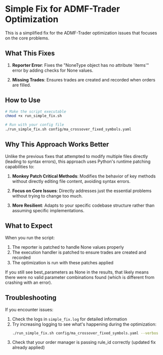 # Simple Fix for ADMF-Trader Optimization

This is a simplified fix for the ADMF-Trader optimization issues that focuses on the core problems.

## What This Fixes

1. **Reporter Error**: Fixes the "NoneType object has no attribute 'items'" error by adding checks for None values.

2. **Missing Trades**: Ensures trades are created and recorded when orders are filled.

## How to Use

```bash
# Make the script executable
chmod +x run_simple_fix.sh

# Run with your config file
./run_simple_fix.sh config/ma_crossover_fixed_symbols.yaml
```

## Why This Approach Works Better

Unlike the previous fixes that attempted to modify multiple files directly (leading to syntax errors), this approach uses Python's runtime patching capabilities to:

1. **Monkey Patch Critical Methods**: Modifies the behavior of key methods without directly editing file content, avoiding syntax errors.

2. **Focus on Core Issues**: Directly addresses just the essential problems without trying to change too much.

3. **More Resilient**: Adapts to your specific codebase structure rather than assuming specific implementations.

## What to Expect

When you run the script:

1. The reporter is patched to handle None values properly
2. The execution handler is patched to ensure trades are created and recorded
3. The optimization is run with these patches applied

If you still see best_parameters as None in the results, that likely means there were no valid parameter combinations found (which is different from crashing with an error).

## Troubleshooting

If you encounter issues:

1. Check the logs in `simple_fix.log` for detailed information
2. Try increasing logging to see what's happening during the optimization:
   ```bash
   ./run_simple_fix.sh config/ma_crossover_fixed_symbols.yaml --verbose
   ```
3. Check that your order manager is passing rule_id correctly (updated fix already applied)
